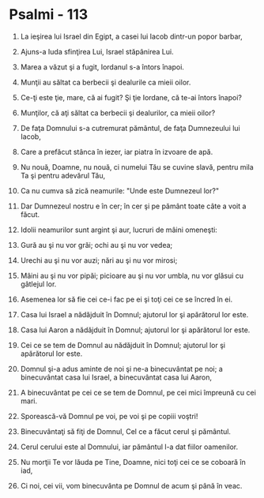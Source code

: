 # Psalmi - 113

1. La ieşirea lui Israel din Egipt, a casei lui Iacob dintr-un popor barbar, 

2. Ajuns-a Iuda sfinţirea Lui, Israel stăpânirea Lui. 

3. Marea a văzut şi a fugit, Iordanul s-a întors înapoi. 

4. Munţii au săltat ca berbecii şi dealurile ca mieii oilor. 

5. Ce-ţi este ţie, mare, că ai fugit? Şi ţie Iordane, că te-ai întors înapoi? 

6. Munţilor, că aţi săltat ca berbecii şi dealurilor, ca mieii oilor? 

7. De faţa Domnului s-a cutremurat pământul, de faţa Dumnezeului lui Iacob, 

8. Care a prefăcut stânca în iezer, iar piatra în izvoare de apă. 

9. Nu nouă, Doamne, nu nouă, ci numelui Tău se cuvine slavă, pentru mila Ta şi pentru adevărul Tău, 

10. Ca nu cumva să zică neamurile: "Unde este Dumnezeul lor?" 

11. Dar Dumnezeul nostru e în cer; în cer şi pe pământ toate câte a voit a făcut. 

12. Idolii neamurilor sunt argint şi aur, lucruri de mâini omeneşti: 

13. Gură au şi nu vor grăi; ochi au şi nu vor vedea; 

14. Urechi au şi nu vor auzi; nări au şi nu vor mirosi; 

15. Mâini au şi nu vor pipăi; picioare au şi nu vor umbla, nu vor glăsui cu gâtlejul lor. 

16. Asemenea lor să fie cei ce-i fac pe ei şi toţi cei ce se încred în ei. 

17. Casa lui Israel a nădăjduit în Domnul; ajutorul lor şi apărătorul lor este. 

18. Casa lui Aaron a nădăjduit în Domnul; ajutorul lor şi apărătorul lor este. 

19. Cei ce se tem de Domnul au nădăjduit în Domnul; ajutorul lor şi apărătorul lor este. 

20. Domnul şi-a adus aminte de noi şi ne-a binecuvântat pe noi; a binecuvântat casa lui Israel, a binecuvântat casa lui Aaron, 

21. A binecuvântat pe cei ce se tem de Domnul, pe cei mici împreună cu cei mari. 

22. Sporească-vă Domnul pe voi, pe voi şi pe copiii voştri! 

23. Binecuvântaţi să fiţi de Domnul, Cel ce a făcut cerul şi pământul. 

24. Cerul cerului este al Domnului, iar pământul l-a dat fiilor oamenilor. 

25. Nu morţii Te vor lăuda pe Tine, Doamne, nici toţi cei ce se coboară în iad, 

26. Ci noi, cei vii, vom binecuvânta pe Domnul de acum şi până în veac. 

